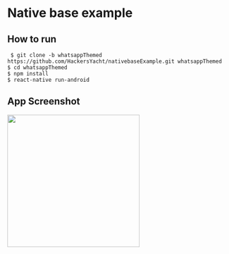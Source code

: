 # Native base example  

## How to run

``` $ git clone -b whatsappThemed https://github.com/HackersYacht/nativebaseExample.git whatsappThemed```  
``` $ cd whatsappThemed ```    
``` $ npm install ```  
``` $ react-native run-android ```  


## App Screenshot  
<img src='screenshot.jpg' width='300'>
